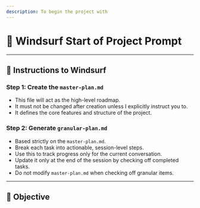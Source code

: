 ```yaml
---
description: To begin the project with
---
```


# 🚀 Windsurf Start of Project Prompt

---

## 🧭 Instructions to Windsurf

### Step 1: Create the `master-plan.md`
- This file will act as the high-level roadmap.
- It must not be changed after creation unless I explicitly instruct you to.
- It defines the core features and structure of the project.

### Step 2: Generate `granular-plan.md`
- Based strictly on the `master-plan.md`.
- Break each task into actionable, session-level steps.
- Use this to track progress only for the current conversation.
- Update it only at the end of the session by checking off completed tasks.
- Do not modify `master-plan.md` when checking off granular items.

---

## 🎯 Objective


